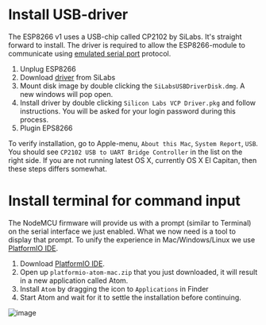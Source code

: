 # Install USB-driver

The ESP8266 v1 uses a USB-chip called CP2102 by SiLabs. It's straight forward to install. The driver is required to allow the ESP8266-module to communicate using [emulated serial port](https://en.wikipedia.org/wiki/Serial_port) protocol.

1. Unplug ESP8266
2. Download [driver](https://www.silabs.com/Support%20Documents/Software/Mac_OSX_VCP_Driver.zip) from SiLabs
3. Mount disk image by double clicking the `SiLabsUSBDriverDisk.dmg`. A new windows will pop open.
4. Install driver by double clicking `Silicon Labs VCP Driver.pkg` and follow instructions. You will be asked for your login password during this process.
5. Plugin EPS8266

To verify installation, go to Apple-menu, `About this Mac`, `System Report`, `USB`. You should see `CP2102 USB to UART Bridge Controller` in the list on the right side. If you are not running latest OS X, currently OS X El Capitan, then these steps differs somewhat.

# Install terminal for command input

The NodeMCU firmware will provide us with a prompt (similar to Terminal) on the serial interface we just enabled. What we now need is a tool to display that prompt. To unify the experience in Mac/Windows/Linux we use [PlatformIO IDE](http://platformio.org/platformio-ide).

1. Download [PlatformIO IDE](http://platformio.org/platformio-ide).
2. Open up `platformio-atom-mac.zip` that you just downloaded, it will result in a new application called Atom.
3. Install `Atom` by dragging the icon to `Applications` in Finder
3. Start Atom and wait for it to settle the installation before continuing.

![image](https://gitlab.com/iot-malmo/emergency-fika-button/uploads/383781f79d5ce590bafc36751dc73847/image.png)
